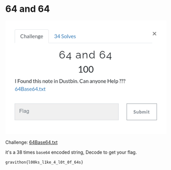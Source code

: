 # 64 and 64

![](img/1.png)

Challenge: [64Base64.txt](https://github.com/an0n4ce/CTF-Write-Ups/raw/master/Gravithon-CTF-21/64-and-64/img/64Base64.txt)

it's a 38 times `base64` encoded string, Decode to get your flag.

```
gravithon{l00ks_l1ke_4_l0t_0f_64s}
```
